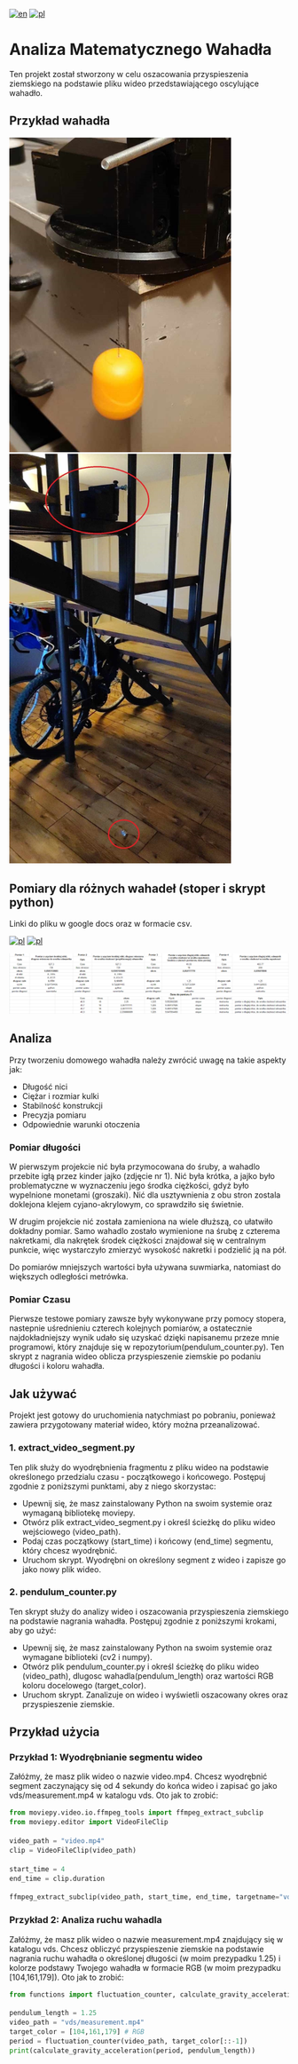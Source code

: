 [![en](https://img.shields.io/badge/lang-en-blue.svg)](https://github.com/perqu/math-pendulum/blob/main/README.md)
[![pl](https://img.shields.io/badge/lang-pl-red.svg)](https://github.com/perqu/math-pendulum/blob/main/README.pl.md)

# Analiza Matematycznego Wahadła
Ten projekt został stworzony w celu oszacowania przyspieszenia ziemskiego na podstawie pliku wideo przedstawiającego oscylujące wahadło.

## Przykład wahadła
<img src="imgs/pendulum1.jpg" width="400">
<img src="imgs/pendulum2.jpg" width="400">

## Pomiary dla różnych wahadeł (stoper i skrypt python)

Linki do pliku w google docs oraz w formacie csv.

[![pl](https://img.shields.io/badge/CSV-blue)](https://github.com/perqu/math-pendulum/blob/main/data/measurements.csv)
[![pl](https://img.shields.io/badge/Google_docs-blue)](https://docs.google.com/spreadsheets/d/1XhGYWd3TXwpD9Gf9mUDflV4fyDKOh834PaEkRYOEbg8/edit?usp=sharing)

<img src="imgs/measurements.png">

## Analiza

Przy tworzeniu domowego wahadła należy zwrócić uwagę na takie aspekty jak:
- Długość nici
- Ciężar i rozmiar kulki
- Stabilność konstrukcji
- Precyzja pomiaru
- Odpowiednie warunki otoczenia

### Pomiar długości

W pierwszym projekcie nić była przymocowana do śruby, a wahadlo przebite igłą przez kinder jajko (zdjęcie nr 1). Nić była krótka, a jajko było problematyczne w wyznaczeniu jego środka ciężkości, gdyż było wypelnione monetami (groszaki). Nić dla usztywnienia z obu stron zostala doklejona klejem cyjano-akrylowym, co sprawdziło się świetnie.

W drugim projekcie nić została zamieniona na wiele dłuższą, co ułatwiło dokładny pomiar. Samo wahadlo zostało wymienione na śrubę z czterema nakretkami, dla nakrętek środek ciężkości znajdował się w centralnym punkcie, więc wystarczyło zmierzyć wysokość nakretki i podzielić ją na pół.

Do pomiarów mniejszych wartości była używana suwmiarka, natomiast do większych odległości metrówka.

### Pomiar Czasu

Pierwsze testowe pomiary zawsze były wykonywane przy pomocy stopera, nastepnie uśrednieniu czterech kolejnych pomiarów, a ostatecznie najdokładniejszy wynik udało się uzyskać dzięki napisanemu przeze mnie programowi, który znajduje się w repozytorium(pendulum_counter.py). Ten skrypt z nagrania wideo oblicza przyspieszenie ziemskie po podaniu długości i koloru wahadła.


## Jak używać

Projekt jest gotowy do uruchomienia natychmiast po pobraniu, ponieważ zawiera przygotowany materiał wideo, który można przeanalizować.

### 1. extract_video_segment.py

Ten plik służy do wyodrębnienia fragmentu z pliku wideo na podstawie określonego przedzialu czasu - początkowego i końcowego. Postępuj zgodnie z poniższymi punktami, aby z niego skorzystac:

- Upewnij się, że masz zainstalowany Python na swoim systemie oraz wymaganą bibliotekę moviepy.
- Otwórz plik extract_video_segment.py i określ ścieżkę do pliku wideo wejściowego (video_path).
- Podaj czas początkowy (start_time) i końcowy (end_time) segmentu, który chcesz wyodrębnić.
- Uruchom skrypt. Wyodrębni on określony segment z wideo i zapisze go jako nowy plik wideo.

### 2. pendulum_counter.py

Ten skrypt służy do analizy wideo i oszacowania przyspieszenia ziemskiego na podstawie nagrania wahadła. Postępuj zgodnie z poniższymi krokami, aby go użyć:

- Upewnij się, że masz zainstalowany Python na swoim systemie oraz wymagane biblioteki (cv2 i numpy).
- Otwórz plik pendulum_counter.py i określ ścieżkę do pliku wideo (video_path), dlugosc wahadla(pendulum_length) oraz wartości RGB koloru docelowego (target_color).
- Uruchom skrypt. Zanalizuje on wideo i wyświetli oszacowany okres oraz przyspieszenie ziemskie.

## Przykład użycia

### Przykład 1: Wyodrębnianie segmentu wideo

Załóżmy, że masz plik wideo o nazwie video.mp4. Chcesz wyodrębnić segment zaczynający się od 4 sekundy do końca wideo i zapisać go jako vds/measurement.mp4 w katalogu vds. Oto jak to zrobić:

```python
from moviepy.video.io.ffmpeg_tools import ffmpeg_extract_subclip
from moviepy.editor import VideoFileClip

video_path = "video.mp4"
clip = VideoFileClip(video_path)

start_time = 4
end_time = clip.duration

ffmpeg_extract_subclip(video_path, start_time, end_time, targetname="vds/measurement.mp4")

```
### Przykład 2: Analiza ruchu wahadla

Załóżmy, że masz plik wideo o nazwie measurement.mp4 znajdujący się w katalogu vds. Chcesz obliczyć przyspieszenie ziemskie na podstawie nagrania ruchu wahadła o określonej długości (w moim prezypadku 1.25) i kolorze podstawy Twojego wahadła w formacie RGB (w moim prezypadku [104,161,179]). Oto jak to zrobić:

```python
from functions import fluctuation_counter, calculate_gravity_acceleration

pendulum_length = 1.25
video_path = "vds/measurement.mp4"
target_color = [104,161,179] # RGB
period = fluctuation_counter(video_path, target_color[::-1])
print(calculate_gravity_acceleration(period, pendulum_length))